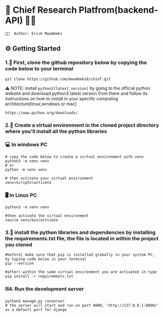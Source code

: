# 🔱 Chief Research Platfrom(backend-API) 🚧🎯

`👋🏾  Author: Erick Mwombeki`

## ⚙️ Getting Started

### 1.🏏 First, clone the github repository below by copying the code below to your terminal

```
git clone https://github.com/mwombeki6/chief.git
```

 ⚠️ NOTE: install `python3[latest_version]` by going to the official python website and download python3 latest version from there and follow its instructions on how to install in your specific computing architecture[linux,windows or mac]

`https://www.python.org/downloads/`

### 2.📌 Create a virtual environment in the cloned project directory where you'll install all the python libraries

### 💻 In windows PC

```
# copy the code below to create a virtual environment with venv
python3 -m venv venv
# or
python -m venv venv

# then activate your virtual environment
venv\Scripts\activate
```

### 🖥️ In Linux PC

```
python3 -m venv venv

#then activate the virtual environment
source venv/bin/activate

```

### 3.🥅 install the python libraries and dependencies by installing the requirements.txt file, the file is located in within the project you cloned

```
#before| make sure that pip is installed globally in your system PC, by typing code below in your terminal
pip --version

#after| within the same virtual environment you are activated in type
pip install -r requirements.txt
```

### ⛓️4. Run the development server

```
python3 manage.py runserver
# the server will start and run on port 8000, 'http://127.0.0.1:8000/' as a default port for django
```

